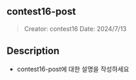 ## contest16-post
> Creator: contest16
> Date: 2024/7/13

## Description
* contest16-post에 대한 설명을 작성하세요